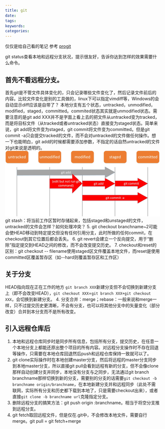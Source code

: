 ```yaml
---
title: git
date:
tags:
keywords:
categories:
---
```

仅仅是给自己看的笔记
参考 [progit](https://git-scm.com/book/zh/v2)
<!-- more -->
git status查看本地和远程分支状况，提示很友好，告诉你达到怎样的效果需要什么命令。
## 首先不看远程分支。
首先git是不管文件具体变化的，只会记录哪些文件变化了，然后记录文件前后的内容。比较文件变化是别的工具做的，linux下可以指定vimdiff等，Windows的会自动显示diff应该是自带了？
本地分支有五个状态，untracked，unmodified，modified，staged，committed。commited状态其实就是unmodified状态。需要注意的是git add XXX并不是字面上看上去的把文件从untracked变为tracked，而是将目标文件（从tracked或者untracked状态）直接变为staged状态。简单来说，git add将文件变为staged，git commit将文件变为committed。但是git commit -a只会提交tracked的文件，而不会对untracked的文件做任何操作。想一下也能明白，git add的时候都需要添加参数，不指定的话自然untracked的文件对git来说是透明的。
![“git状态转移”](/img/git_status.jpg)
git stash：将当前工作区暂时存储起来，包括staged和unstaged的文件，untracked的文件会怎样？如何处理冲突？
5. git checkout branchname~2可能会使HEAD移动到特定提交但没有任何引用分支，此时所做的任何commit，在checkout到其它位置后都会丢失。
6. git revert会建立一个反向提交，用于“删除”指定提交到HEAD之间的修改，而不会改变提交历史。
7. checkout和reset的区别：git checkout -- filename使用staged区文件覆盖本地文件，而reset是使用committed区覆盖暂存区（如--hard则覆盖暂存区和工作区）
## 关于分支
HEAD指向现在正在工作的地方
`git branch XXX`新建分支但不会切换到新建分支上（即不会改变HEAD），`git checkout XXX`=`git branch XXX+git checkout XXX`，会切换到新建分支。
4. 分支合并：merge；rebase：一般来说和merge一样，只不过提交历史更清晰，不会有分支，也可以将其他分支中的矢量变化（部分改变）合并到本分支而不是所有改变。
## 引入远程仓库后
1. 本地和远程仓库同步时是同步所有信息，包括所有分支，提交历史，在任意一个本地分支上都能还原出整个项目的所有内容。对远程分支操作时不存在回退等操作，只需要在本地仓库回退然后push和远程仓库保持一致就可以了。
2. git clone实际操作时在本地创建master分支，然后将远程的master分支同步到本地master分支，所以直接git pull会看到远程有新的分支，但不会像clone那样自动创建分支并同步，本地没有分支与之同步，无法通过git branch branchname那样切换到新的分支，需要别的分支的话需要`git checkout -b branchname origin/branchname`，在本地新建分支并和远程同步（此处不需联网，实际所有分支和历史都下载到本地了，只是需要checkout出来），或者直接`git clone -b branchname url`克隆指定分支。
3. 删除远程分支的搞笑方法：git push origin :branchname。相当于将空分支推到远程分支。
3. git fetch取回远程文件，但是仅在.git中，不会修改本地文件，需要自行merge。git pull = git fetch+merge
